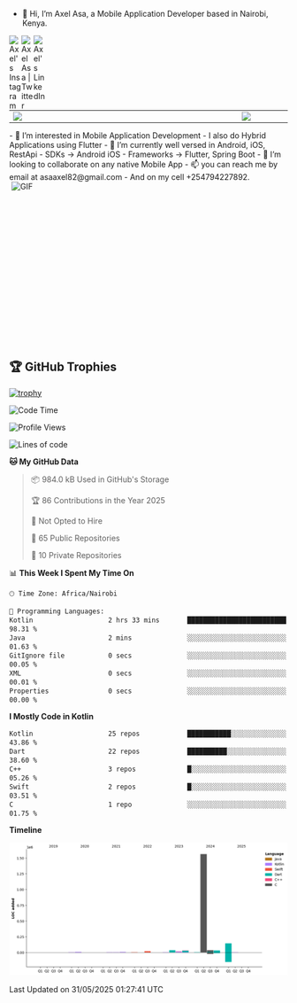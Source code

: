 - 👋 Hi, I’m Axel Asa, a Mobile Application Developer based in Nairobi, Kenya.
<a href="https://www.instagram.com/axelasa/">
  <img align="left" alt="Axel's Instagram" width="22px" src="https://raw.githubusercontent.com/hussainweb/hussainweb/main/icons/instagram.png" />
  <a href="https://twitter.com/AxelAsa2">
  <img align="left" alt="Axel Asa | Twitter" width="22px" src="https://github.com/axelasa/axelasa/assets/30687283/2ab6c0bf-ed70-4a43-9f18-c4e58536c612" />
</a>
<a href="https://www.linkedin.com/in/axel-asa-855203141/">
  <img align="left" alt="Axel's LinkedIn" width="22px" src="https://github.com/axelasa/axelasa/assets/30687283/8743ccf5-19b7-48f4-8224-f4179a837141" />
</a>





<br>
 
<center>
<table>
<tr>
<td><img width="400px" align="left" src="https://github-readme-stats.vercel.app/api?username=axelasa&count_private=true&show_icons=true&theme=dark&layout=compact" /></td>
<td><img width="380px" align="left" src="https://github-readme-stats.vercel.app/api/top-langs/?username=axelasa&hide=html&layout=compact&theme=dark" /></td>
</tr>
</table>
</center>
- 👀 I’m interested in Mobile Application Development
- I also do Hybrid Applications using Flutter
- 🌱 I’m currently well versed in Android, iOS, RestApi
- SDKs -> Android iOS
- Frameworks -> Flutter, Spring Boot
- 💞️ I’m looking to collaborate on any native Mobile App
- 📫 you can reach me by email at asaaxel82@gmail.com 
- And on my cell +254794227892.
 
 <img align="right" alt="GIF" src="https://github.com/abhisheknaiidu/abhisheknaiidu/blob/master/code.gif?raw=true" width="500" height="320" />
  
 ## 🏆 GitHub Trophies
  
 [![trophy](https://github-profile-trophy.vercel.app/?username=axelasa&theme=nord&column=2)](https://github.com/ryo-ma/github-profile-trophy)
 
 <!--START_SECTION:waka-->
![Code Time](http://img.shields.io/badge/Code%20Time-2%2C066%20hrs%2013%20mins-blue)

![Profile Views](http://img.shields.io/badge/Profile%20Views-0-blue)

![Lines of code](https://img.shields.io/badge/From%20Hello%20World%20I%27ve%20Written-1.9%20million%20lines%20of%20code-blue)

**🐱 My GitHub Data** 

> 📦 984.0 kB Used in GitHub's Storage 
 > 
> 🏆 86 Contributions in the Year 2025
 > 
> 🚫 Not Opted to Hire
 > 
> 📜 65 Public Repositories 
 > 
> 🔑 10 Private Repositories 
 > 
📊 **This Week I Spent My Time On** 

```text
🕑︎ Time Zone: Africa/Nairobi

💬 Programming Languages: 
Kotlin                   2 hrs 33 mins       █████████████████████████   98.31 % 
Java                     2 mins              ░░░░░░░░░░░░░░░░░░░░░░░░░   01.63 % 
GitIgnore file           0 secs              ░░░░░░░░░░░░░░░░░░░░░░░░░   00.05 % 
XML                      0 secs              ░░░░░░░░░░░░░░░░░░░░░░░░░   00.01 % 
Properties               0 secs              ░░░░░░░░░░░░░░░░░░░░░░░░░   00.00 % 
```

**I Mostly Code in Kotlin** 

```text
Kotlin                   25 repos            ███████████░░░░░░░░░░░░░░   43.86 % 
Dart                     22 repos            ██████████░░░░░░░░░░░░░░░   38.60 % 
C++                      3 repos             █░░░░░░░░░░░░░░░░░░░░░░░░   05.26 % 
Swift                    2 repos             █░░░░░░░░░░░░░░░░░░░░░░░░   03.51 % 
C                        1 repo              ░░░░░░░░░░░░░░░░░░░░░░░░░   01.75 % 
```



**Timeline**

![Lines of Code chart](https://raw.githubusercontent.com/axelasa/axelasa/main/assets/bar_graph.png)


 Last Updated on 31/05/2025 01:27:41 UTC
<!--END_SECTION:waka-->

<!---
axelasa/axelasa is a ✨ special ✨ repository because its `README.md` (this file) appears on your GitHub profile.
You can click the Preview link to take a look at your changes.
--->
